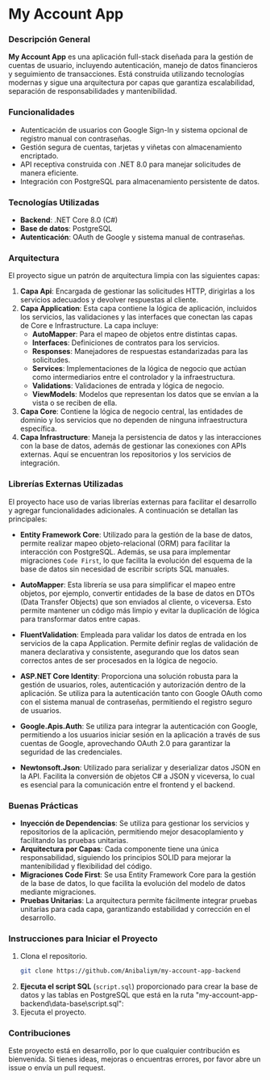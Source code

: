 ﻿# My Account App

### Descripción General
**My Account App** es una aplicación full-stack diseñada para la gestión de cuentas de usuario, incluyendo autenticación, manejo de datos financieros y seguimiento de transacciones. Está construida utilizando tecnologías modernas y sigue una arquitectura por capas que garantiza escalabilidad, separación de responsabilidades y mantenibilidad.

### Funcionalidades
- Autenticación de usuarios con Google Sign-In y sistema opcional de registro manual con contraseñas.
- Gestión segura de cuentas, tarjetas y viñetas con almacenamiento encriptado.
- API receptiva construida con .NET 8.0 para manejar solicitudes de manera eficiente.
- Integración con PostgreSQL para almacenamiento persistente de datos.

### Tecnologías Utilizadas
- **Backend**: .NET Core 8.0 (C#)
- **Base de datos**: PostgreSQL
- **Autenticación**: OAuth de Google y sistema manual de contraseñas.

### Arquitectura
El proyecto sigue un patrón de arquitectura limpia con las siguientes capas:

1. **Capa Api**: Encargada de gestionar las solicitudes HTTP, dirigirlas a los servicios adecuados y devolver respuestas al cliente.
2. **Capa Application**: Esta capa contiene la lógica de aplicación, incluidos los servicios, las validaciones y las interfaces que conectan las capas de Core e Infrastructure. La capa incluye:
   - **AutoMapper**: Para el mapeo de objetos entre distintas capas.
   - **Interfaces**: Definiciones de contratos para los servicios.
   - **Responses**: Manejadores de respuestas estandarizadas para las solicitudes.
   - **Services**: Implementaciones de la lógica de negocio que actúan como intermediarios entre el controlador y la infraestructura.
   - **Validations**: Validaciones de entrada y lógica de negocio.
   - **ViewModels**: Modelos que representan los datos que se envían a la vista o se reciben de ella.
3. **Capa Core**: Contiene la lógica de negocio central, las entidades de dominio y los servicios que no dependen de ninguna infraestructura específica.
4. **Capa Infrastructure**: Maneja la persistencia de datos y las interacciones con la base de datos, además de gestionar las conexiones con APIs externas. Aquí se encuentran los repositorios y los servicios de integración.

### Librerías Externas Utilizadas
El proyecto hace uso de varias librerías externas para facilitar el desarrollo y agregar funcionalidades adicionales. A continuación se detallan las principales:

- **Entity Framework Core**: Utilizado para la gestión de la base de datos, permite realizar mapeo objeto-relacional (ORM) para facilitar la interacción con PostgreSQL. Además, se usa para implementar migraciones `Code First`, lo que facilita la evolución del esquema de la base de datos sin necesidad de escribir scripts SQL manuales.
  
- **AutoMapper**: Esta librería se usa para simplificar el mapeo entre objetos, por ejemplo, convertir entidades de la base de datos en DTOs (Data Transfer Objects) que son enviados al cliente, o viceversa. Esto permite mantener un código más limpio y evitar la duplicación de lógica para transformar datos entre capas.

- **FluentValidation**: Empleada para validar los datos de entrada en los servicios de la capa Application. Permite definir reglas de validación de manera declarativa y consistente, asegurando que los datos sean correctos antes de ser procesados en la lógica de negocio.

- **ASP.NET Core Identity**: Proporciona una solución robusta para la gestión de usuarios, roles, autenticación y autorización dentro de la aplicación. Se utiliza para la autenticación tanto con Google OAuth como con el sistema manual de contraseñas, permitiendo el registro seguro de usuarios.

- **Google.Apis.Auth**: Se utiliza para integrar la autenticación con Google, permitiendo a los usuarios iniciar sesión en la aplicación a través de sus cuentas de Google, aprovechando OAuth 2.0 para garantizar la seguridad de las credenciales.

- **Newtonsoft.Json**: Utilizado para serializar y deserializar datos JSON en la API. Facilita la conversión de objetos C# a JSON y viceversa, lo cual es esencial para la comunicación entre el frontend y el backend.

### Buenas Prácticas
- **Inyección de Dependencias**: Se utiliza para gestionar los servicios y repositorios de la aplicación, permitiendo mejor desacoplamiento y facilitando las pruebas unitarias.
- **Arquitectura por Capas**: Cada componente tiene una única responsabilidad, siguiendo los principios SOLID para mejorar la mantenibilidad y flexibilidad del código.
- **Migraciones Code First**: Se usa Entity Framework Core para la gestión de la base de datos, lo que facilita la evolución del modelo de datos mediante migraciones.
- **Pruebas Unitarias**: La arquitectura permite fácilmente integrar pruebas unitarias para cada capa, garantizando estabilidad y corrección en el desarrollo.

### Instrucciones para Iniciar el Proyecto
1. Clona el repositorio.
   ```bash
   git clone https://github.com/Anibaliym/my-account-app-backend

2. **Ejecuta el script SQL** (`script.sql`) proporcionado para crear la base de datos y las tablas en PostgreSQL que está en la ruta "my-account-app-backend\data-base\script.sql":
3. Ejecuta el proyecto.

### Contribuciones
Este proyecto está en desarrollo, por lo que cualquier contribución es bienvenida. Si tienes ideas, mejoras o encuentras errores, por favor abre un issue o envía un pull request.

